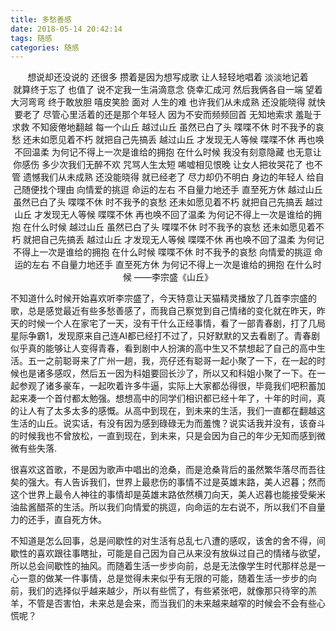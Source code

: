 ```yaml
---
title: 多愁善感
date: 2018-05-14 20:42:14
tags: 随感
categories: 随感
---
```

<center>

想说却还没说的 还很多
攒着是因为想写成歌
让人轻轻地唱着 淡淡地记着  
就算终于忘了 也值了
说不定我一生涓滴意念
侥幸汇成河
然后我俩各自一端
望着大河弯弯 终于敢放胆
嘻皮笑脸 面对 人生的难
也许我们从未成熟
还没能晓得 就快要老了
尽管心里活着的还是那个年轻人
因为不安而频频回首
无知地索求 羞耻于求救
不知疲倦地翻越 每一个山丘
越过山丘 虽然已白了头
喋喋不休 时不我予的哀愁
还未如愿见着不朽
就把自己先搞丢
越过山丘 才发现无人等候
喋喋不休 再也唤不回温柔
为何记不得上一次是谁给的拥抱
在什么时候
我没有刻意隐藏 也无意让你感伤
多少次我们无醉不欢
咒骂人生太短 唏嘘相见恨晚
让女人把妆哭花了 也不管
遗憾我们从未成熟
还没能晓得 就已经老了
尽力却仍不明白
身边的年轻人
给自己随便找个理由
向情爱的挑逗 命运的左右
不自量力地还手 直至死方休
越过山丘 虽然已白了头
喋喋不休 时不我予的哀愁
还未如愿见着不朽
就把自己先搞丢
越过山丘 才发现无人等候
喋喋不休 再也唤不回了温柔
为何记不得上一次是谁给的拥抱
在什么时候
越过山丘 虽然已白了头
喋喋不休 时不我予的哀愁
还未如愿见着不朽
就把自己先搞丢
越过山丘 才发现无人等候
喋喋不休 再也唤不回了温柔
为何记不得上一次是谁给的拥抱
在什么时候
喋喋不休 时不我予的哀愁
向情爱的挑逗 命运的左右
不自量力地还手 直至死方休
为何记不得上一次是谁给的拥抱
在什么时候
             ——李宗盛《山丘》
</center>
不知道什么时候开始喜欢听李宗盛了，今天特意让天猫精灵播放了几首李宗盛的歌，总是感觉最近有些多愁善感了，而我自己察觉到自己情绪的变化就在昨天，昨天的时候一个人在家宅了一天，没有干什么正经事情，看了一部青春剧，打了几局星际争霸1，发现原来自己连AI都已经打不过了，只好默默的又去看剧了。青春剧似乎真的能够让人变得青春，看到剧中人扮演的高中生又不禁想起了自己的高中生活。五一之前聪哥来了广州一趟，我，亮仔还有聪哥一起小聚了一下，在一起的时候也是诸多感叹，然后五一因为科姐要回长沙了，所以又和科姐小聚了一下。在一起参观了诸多豪车，一起吹着许多牛逼，实际上大家都怂得很，毕竟我们吧积蓄加起来凑一个首付都太勉强。想想高中的同学们相识都已经十年了，十年的时间，真的让人有了太多太多的感慨。从高中到现在，到未来的生活，我们一直都在翻越这生活的山丘。说实话，有没有因为感到碌碌无为而羞愧？说实话我并没有，该奋斗的时候我也不曾放松，一直到现在，到未来，只是会因为自己的年少无知而感到微微有些失落.  

很喜欢这首歌，不是因为歌声中唱出的沧桑，而是沧桑背后的虽然繁华落尽而吾往矣的强大。有人告诉我们，世界上最悲伤的事情不过是英雄末路，美人迟暮；然而这个世界上最令人神往的事情却是英雄末路依然横刀向天，美人迟暮也能接受柴米油盐酱醋茶的生活。所以我们向情爱的挑逗，向命运的左右说不，所以我们不自量力的还手，直自死方休。

不知道是怎么回事，总是间歇性的对生活有总乱七八遭的感叹，该舍的舍不得，间歇性的喜欢跟往事瞎扯，可能是自己因为自己从来没有放纵过自己的情绪与欲望，所以总会间歇性的抽风。而随着生活一步步向前，总是无法像学生时代那样总是一心一意的做某一件事情，总是觉得未来似乎有无限的可能，随着生活一步步的向前，我们的选择似乎越来越少，所以有些慌了，有些紧张吧，就像那只待宰的羔羊，不管是否害怕，未来总是会来，而当我们的未来越来越窄的时候会不会有些心慌呢？